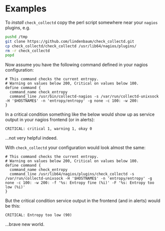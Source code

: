 Examples
========
To _install_ `check_collectd` copy the perl script somewhere near your `nagios`
plugins, e.g.
```bash
pushd /tmp
git clone https://github.com/lindenbaum/check_collectd.git
cp check_collectd/check_collectd /usr/lib64/nagios/plugins/
rm -r check_collectd
popd
```

Now assume you have the following command defined in your nagios configuration:
```
# This command checks the current entropy.
# Warning on values below 200, Critical on values below 100.
define command {
  command_name check_entropy
  command_line /usr/bin/collectd-nagios -s /var/run/collectd-unixsock -H '$HOSTNAME$' -n 'entropy/entropy' -g none -c 100: -w 200:
}
```
In a critical condition something like the below would show up as service output
in your nagios frontend (or in alerts):
```
CRITICAL: critical 1, warning 1, okay 0
```
...not very helpful indeed.

With `check_collectd` your configuration would look almost the same:
```
# This command checks the current entropy.
# Warning on values below 200, Critical on values below 100.
define command {
  command_name check_entropy
  command_line /usr/lib64/nagios/plugins/check_collectd -s /var/run/collectd-unixsock -H '$HOSTNAME$' -n 'entropy/entropy' -g none -c 100: -w 200: -f '%s: Entropy fine (%i)' -F '%s: Entropy too low (%i)'
}
```
But the critical condition service output in the frontend (and in alerts) would
be this:
```
CRITICAL: Entropy too low (90)
```
...brave new world.
